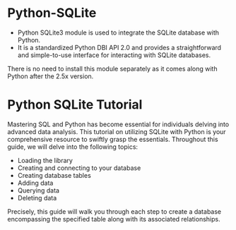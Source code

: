 # Python-SQLite
-  Python SQLite3 module is used to integrate the SQLite database with Python.
-  It is a standardized Python DBI API 2.0 and provides a straightforward and simple-to-use interface for interacting with SQLite databases.

There is no need to install this module separately as it comes along with Python after the 2.5x version.


# Python SQLite Tutorial
Mastering SQL and Python has become essential for individuals delving into advanced data analysis. This tutorial on utilizing SQLite with Python is your comprehensive resource to swiftly grasp the essentials. Throughout this guide, we will delve into the following topics:

- Loading the library
- Creating and connecting to your database
- Creating database tables
- Adding data
- Querying data
- Deleting data

Precisely, this guide will walk you through each step to create a database encompassing the specified table along with its associated relationships.

